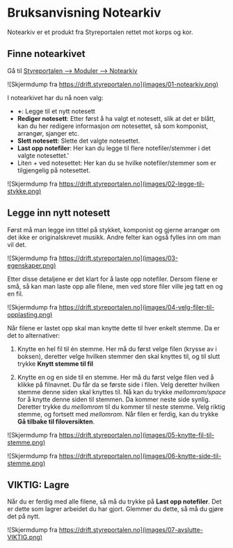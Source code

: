 # Bruksanvisning Notearkiv

Notearkiv er et produkt fra Styreportalen rettet mot korps og kor.

## Finne notearkivet

Gå til [Styreportalen --> Moduler --> Notearkiv](https://drift.styreportalen.no/notearchive/notes)

![Skjermdump fra https://drift.styreportalen.no](images/01-notearkiv.png)

I notearkivet har du nå noen valg:

* **+**: Legge til et nytt notesett
* **Rediger notesett**: Etter først å ha valgt et notesett, slik at det er blått, kan du her redigere informasjon _om_ notesettet, så som komponist, arrangør, sjanger etc.
* **Slett notesett**: Slette det valgte notesettet.
* **Last opp notefiler**: Her kan du legge til flere notefiler/stemmer i det valgte notesettet.'
* Liten + ved notesettet: Her kan du se hvilke notefiler/stemmer som er tilgjengelig på notesettet.

![Skjermdump fra https://drift.styreportalen.no](images/02-legge-til-stykke.png)

## Legge inn nytt notesett

Først må man legge inn tittel på stykket, komponist og gjerne arrangør om det ikke er originalskrevet musikk. Andre felter kan også fylles inn om man vil det.

![Skjermdump fra https://drift.styreportalen.no](images/03-egenskaper.png)

Etter disse detaljene er det klart for å laste opp notefiler. Dersom filene er små, så kan man laste opp alle filene, men ved store filer ville jeg tatt en og en fil.

![Skjermdump fra https://drift.styreportalen.no](images/04-velg-filer-til-opplasting.png)

Når filene er lastet opp skal man knytte dette til hver enkelt stemme. Da er det to alternativer:

1. Knytte en hel fil til én stemme. Her må du først velge filen (krysse av i boksen), deretter velge hvilken stemmer den skal knyttes til, og til slutt trykke **Knytt stemme til fil**

2. Knytte en og en side til en stemme. Her må du først velge filen ved å klikke på filnavnet. Du får da se første side i filen. Velg deretter hvilken stemme denne siden skal knyttes til. Nå kan du trykke _mellomrom/space_ for å knytte denne siden til stemmen. Da kommer neste side synlig. Deretter trykke du _mellomrom_ til du kommer til neste stemme. Velg riktig stemme, og fortsett med _mellomrom_. Når filen er ferdig, kan du trykke **Gå tilbake til filoversikten**.

![Skjermdump fra https://drift.styreportalen.no](images/05-knytte-fil-til-stemme.png)

![Skjermdump fra https://drift.styreportalen.no](images/06-knytte-side-til-stemme.png)

## **VIKTIG**: Lagre

Når du er ferdig med alle filene, så må du trykke på **Last opp notefiler**. Det er dette som lagrer arbeidet du har gjort. Glemmer du dette, så må du gjøre det på nytt.

![Skjermdump fra https://drift.styreportalen.no](images/07-avslutte-VIKTIG.png)
